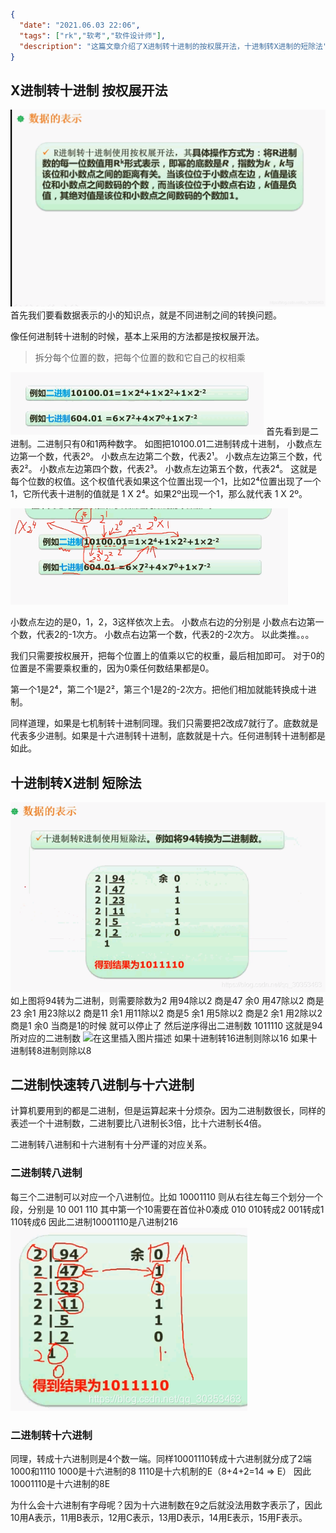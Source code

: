 ```json
{
  "date": "2021.06.03 22:06",
  "tags": ["rk","软考","软件设计师"],
  "description": "这篇文章介绍了X进制转十进制的按权展开法，十进制转X进制的短除法"
}
```


## X进制转十进制  按权展开法
![在这里插入图片描述](../../../assets/content/ruankao/sjs/2.02/01.png)
首先我们要看数据表示的小的知识点，就是不同进制之间的转换问题。

像任何进制转十进制的时候，基本上采用的方法都是按权展开法。

> 拆分每个位置的数，把每个位置的数和它自己的权相乘

![在这里插入图片描述](../../../assets/content/ruankao/sjs/2.02/02.png)
首先看到是二进制。二进制只有0和1两种数字。
如图把10100.01二进制转成十进制，
小数点左边第一个数，代表2º。
小数点左边第二个数，代表2¹。
小数点左边第三个数，代表2²。
小数点左边第四个数，代表2³。
小数点左边第五个数，代表2⁴。
这就是每个位数的权值。这个权值代表如果这个位置出现一个1，比如2⁴位置出现了一个1，它所代表十进制的值就是 1 X 2⁴。如果2º出现一个1，那么就代表 1 X 2º。

![在这里插入图片描述](../../../assets/content/ruankao/sjs/2.02/03.png)

小数点左边的是0，1，2，3这样依次上去。
小数点右边的分别是
小数点右边第一个数，代表2的-1次方。
小数点右边第一个数，代表2的-2次方。
以此类推。。。

我们只需要按权展开，把每个位置上的值乘以它的权重，最后相加即可。
对于0的位置是不需要乘权重的，因为0乘任何数结果都是0。

第一个1是2⁴，第二个1是2²，第三个1是2的-2次方。把他们相加就能转换成十进制。

同样道理，如果是七机制转十进制同理。我们只需要把2改成7就行了。底数就是代表多少进制。如果是十六进制转十进制，底数就是十六。任何进制转十进制都是如此。

## 十进制转X进制 短除法
![在这里插入图片描述](../../../assets/content/ruankao/sjs/2.02/04.png)
如上图将94转为二进制，则需要除数为2
用94除以2 商是47 余0
用47除以2 商是23 余1
用23除以2 商是11 余1
用11除以2 商是5 余1
用5除以2 商是2 余1
用2除以2 商是1 余0
当商是1的时候 就可以停止了 然后逆序得出二进制数 1011110
这就是94所对应的二进制数
![在这里插入图片描述](https://img-blog.csdnimg.cn/20210605143836129.png?x-oss-process=image/watermark,type_ZmFuZ3poZW5naGVpdGk,shadow_10,text_aHR0cHM6Ly9ibG9nLmNzZG4ubmV0L3FxXzMwMzUzNDYz,size_16,color_FFFFFF,t_70)
如果十进制转16进制则除以16
如果十进制转8进制则除以8

## 二进制快速转八进制与十六进制

计算机要用到的都是二进制，但是运算起来十分烦杂。因为二进制数很长，同样的表述一个十进制数，二进制要比八进制长3倍，比十六进制长4倍。

二进制转八进制和十六进制有十分严谨的对应关系。

### 二进制转八进制

每三个二进制可以对应一个八进制位。比如 10001110
则从右往左每三个划分一个段，分别是 10  001  110
其中第一个10需要在首位补0凑成 010
010转成2
001转成1
110转成6
因此二进制10001110是八进制216
![在这里插入图片描述](../../../assets/content/ruankao/sjs/2.02/05.png)
### 二进制转十六进制
同理，转成十六进制则是4个数一端。同样10001110转成十六进制就分成了2端
1000和1110
1000是十六进制的8
1110是十六机制的E（8+4+2=14  =>  E）
因此10001110是十六进制的8E

为什么会十六进制有字母呢？因为十六进制数在9之后就没法用数字表示了，因此10用A表示，11用B表示，12用C表示，13用D表示，14用E表示，15用F表示。




